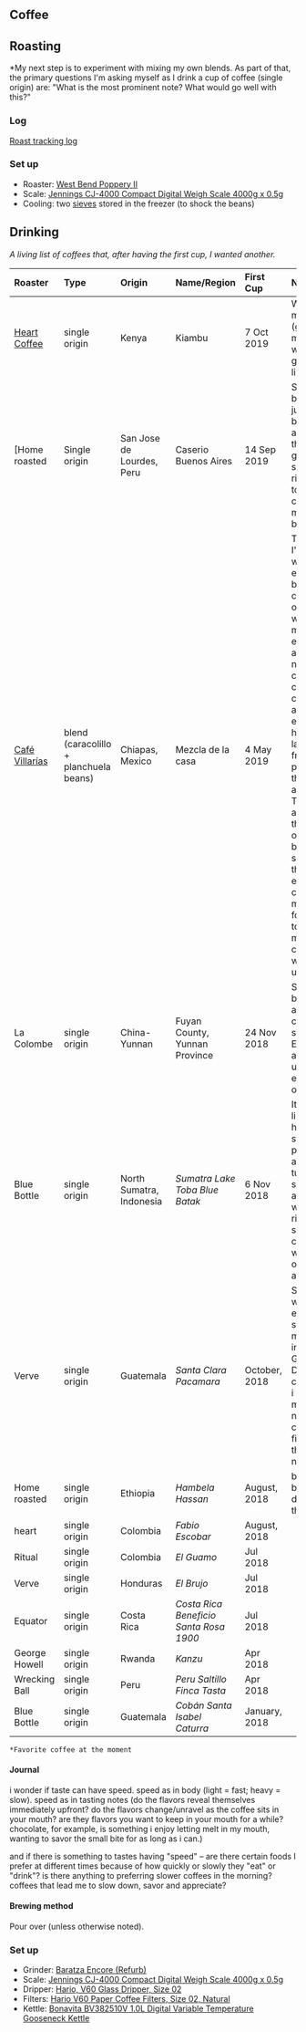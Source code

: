 ## Coffee

## Roasting
*My next step is to experiment with mixing my own blends. As part of that, the primary questions I'm asking myself as I drink a cup of coffee (single origin) are: "What is the most prominent note? What would go well with this?"

### Log
[Roast tracking log](https://docs.google.com/spreadsheets/d/1aH58w2qIBGqEbM_Dfpmq_KhUNhTc48ZHuMJqiuyN_lY/edit?usp=sharing)

### Set up
+  Roaster: [West Bend Poppery II](https://www.ebay.com/bhp/west-bend-poppery-ii)
+  Scale: [Jennings CJ-4000 Compact Digital Weigh Scale 4000g x 0.5g](https://www.amazon.com/Jennings-CJ-4000-Compact-Digital-Adapter/dp/B004C3CAB8)
+  Cooling: two [sieves](https://en.wikipedia.org/wiki/Sieve) stored in the freezer (to shock the beans)


## Drinking
*A living list of coffees that, after having the first cup, I wanted another.*



**Roaster** | **Type** | **Origin** | **Name/Region** | **First Cup** | **Notes**
|:---- | :---- | :---- | :---- | :---- |:----|  
[Heart Coffee](https://www.heartroasters.com) | single origin | Kenya | Kiambu | 7 Oct 2019 |Wonderful medium body (great for a morning cup) with a grapefruit-like finish
[Home roasted | Single origin | San Jose de Lourdes, Peru | Caserio Buenos Aires | 14 Sep 2019 | Starts off bright and juicy, like biting into an apple and then gradually slides into a rich, but not too rich, dark chocolate, medium-bodied coffee
[Café Villarías](https://cafevillarias.com) | blend (caracolillo + planchuela beans) | Chiapas, Mexico | Mezcla de la casa | 4 May 2019 | This is what I've come to want and expect from a breakfast coffee: a kind of body that weighs in my mouth just enough to appreciate it, notes that are clear (in this case dark chocolate) and knowable enough that I have the language/a framework/a place to start thinking more about it. There are also other things going on (maybe a bit of smokiness?) that create enough curiosity for me to look forward to tomorrow morning's cup to see what else unravels.|
La Colombe | single origin | China-Yunnan | Fuyan County, Yunnan Province | 24 Nov 2018 | Smooth and balanced with a milk-chocolate sweetness. Eager to try it again to unpack what else is going on in there.|
Blue Bottle | single origin | North Sumatra, Indonesia | *Sumatra Lake Toba Blue Batak* | 6 Nov 2018 | It's almost like each sip has "time"...it starts with a pleasant acidity that turns into sweetness and finishes with the richness and silkiness of coconut oil without being overwhelming at any point.
Verve | single origin | Guatemala | *Santa Clara Pacamara* | October, 2018 | Subtly sharp, with just enough sweetness to make inoffensive. Good body. Drinks like a cup of coffee i could have many times, not tire of and continue to find new things to notice.
Home roasted | single origin | Ethiopia | *Hambela Hassan* | August, 2018 | bright with body; delightful for the morning |
heart | single origin | Colombia | *Fabio Escobar* | August, 2018 |
Ritual | single origin | Colombia | *El Guamo* | Jul 2018
Verve | single origin | Honduras | *El Brujo* | Jul 2018
Equator | single origin | Costa Rica | *Costa Rica Beneficio Santa Rosa 1900* | Jul 2018
George Howell | single origin | Rwanda | *Kanzu* |  Apr 2018
Wrecking Ball | single origin | Peru | *Peru Saltillo Finca Tasta* |  Apr 2018
Blue Bottle | single origin | Guatemala | *Cobán Santa Isabel Caturra* |  January, 2018

`*Favorite coffee at the moment`


#### Journal
i wonder if taste can have speed. speed as in body (light = fast; heavy = slow). speed as in tasting notes (do the flavors reveal themselves immediately upfront? do the flavors change/unravel as the coffee sits in your mouth? are they flavors you want to keep in your mouth for a while? chocolate, for example, is something i enjoy letting melt in my mouth, wanting to savor the small bite for as long as i can.)

and if there is something to tastes having "speed" – are there certain foods I prefer at different times because of how quickly or slowly they "eat" or "drink"? is there anything to preferring slower coffees in the morning? coffees that lead me to slow down, savor and appreciate?



#### Brewing method

Pour over (unless otherwise noted).

### Set up

+  Grinder: [Baratza Encore (Refurb)](https://www.google.com/search?q=baratza+encore+refurb&rlz=1C5CHFA_enUS704US704&oq=baratza+encore+refurb&aqs=chrome..69i57.4017j0j4&sourceid=chrome&ie=UTF-8)
+  Scale: [Jennings CJ-4000 Compact Digital Weigh Scale 4000g x 0.5g](https://www.amazon.com/Jennings-CJ-4000-Compact-Digital-Adapter/dp/B004C3CAB8)
+  Dripper: [Hario, V60 Glass Dripper, Size 02](https://www.amazon.com/Hario-Glass-Coffee-Dripper-Black/dp/B002VUSWGQ)
+  Filters: [Hario V60 Paper Coffee Filters, Size 02, Natural](https://www.amazon.com/Hario-Paper-Coffee-Filters-Natural/dp/B001O0R46I/ref=sr_1_1?s=home-garden&ie=UTF8&qid=1532415935&sr=1-1&keywords=Hario+V60+Paper+Coffee+Filters%2C+Size+02%2C+Natural)
+  Kettle: [Bonavita BV382510V 1.0L Digital Variable Temperature Gooseneck Kettle](https://www.amazon.com/Bonavita-BV382510V-Variable-Temperature-Gooseneck/dp/B005YR0F40/ref=sr_1_3?s=home-garden&ie=UTF8&qid=1532416002&sr=1-3&keywords=electric+kettle+bonavita)
